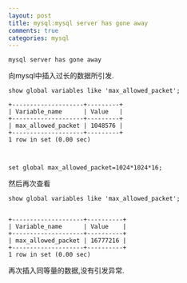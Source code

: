 ```yaml
---
layout: post
title: mysql:mysql server has gone away
comments: true
categories: mysql
---
```


    mysql server has gone away
    
    
向mysql中插入过长的数据所引发.


    show global variables like 'max_allowed_packet';

    +--------------------+---------+
    | Variable_name      | Value   |
    +--------------------+---------+
    | max_allowed_packet | 1048576 |
    +--------------------+---------+
    1 row in set (0.00 sec)
    
    
    
    set global max_allowed_packet=1024*1024*16;

然后再次查看


    show global variables like 'max_allowed_packet';
    
    
    +--------------------+----------+
    | Variable_name      | Value    |
    +--------------------+----------+
    | max_allowed_packet | 16777216 |
    +--------------------+----------+
    1 row in set (0.00 sec)
    
    
再次插入同等量的数据,没有引发异常.

<br>
<br>
<br>
<br>
<br>
<br>
<br>
<br>
